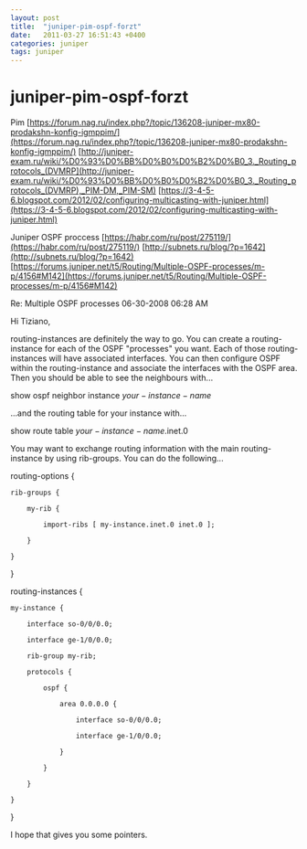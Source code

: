 ```yaml
---
layout: post
title:  "juniper-pim-ospf-forzt"
date:   2011-03-27 16:51:43 +0400
categories: juniper
tags: juniper
---
```


# juniper-pim-ospf-forzt
Pim
[https://forum.nag.ru/index.php?/topic/136208-juniper-mx80-prodakshn-konfig-igmppim/](https://forum.nag.ru/index.php?/topic/136208-juniper-mx80-prodakshn-konfig-igmppim/)
[http://juniper-exam.ru/wiki/%D0%93%D0%BB%D0%B0%D0%B2%D0%B0_3._Routing_protocols_(DVMRP](http://juniper-exam.ru/wiki/%D0%93%D0%BB%D0%B0%D0%B2%D0%B0_3._Routing_protocols_(DVMRP),_PIM-DM,_PIM-SM)
[https://3-4-5-6.blogspot.com/2012/02/configuring-multicasting-with-juniper.html](https://3-4-5-6.blogspot.com/2012/02/configuring-multicasting-with-juniper.html)


Juniper OSPF proccess
[https://habr.com/ru/post/275119/](https://habr.com/ru/post/275119/)
[http://subnets.ru/blog/?p=1642](http://subnets.ru/blog/?p=1642)
[https://forums.juniper.net/t5/Routing/Multiple-OSPF-processes/m-p/4156#M142](https://forums.juniper.net/t5/Routing/Multiple-OSPF-processes/m-p/4156#M142)


 Re: Multiple OSPF processes
‎06-30-2008 06:28 AM

Hi Tiziano,

 

routing-instances are definitely the way to go.  You can create a routing-instance for each of the OSPF "processes" you want.  Each of those routing-instances will have associated interfaces.  You can then configure OSPF within the routing-instance and associate the interfaces with the OSPF area.  Then you should be able to see the neighbours with...

 

show ospf neighbor instance $your-instance-name$

 

...and the routing table for your instance with... 

 

show route table $your-instance-name$.inet.0

 

You may want to exchange routing information with the main routing-instance by using rib-groups.  You can do the following...

 

routing-options {

    rib-groups {

        my-rib {

            import-ribs [ my-instance.inet.0 inet.0 ];

        }

    }

}

routing-instances {

    my-instance {

        interface so-0/0/0.0;

        interface ge-1/0/0.0; 

        rib-group my-rib;

        protocols {

            ospf {

                area 0.0.0.0 {

                    interface so-0/0/0.0;

                    interface ge-1/0/0.0;

                }

            }

        }

    }

}

 

I hope that gives you some pointers. 
